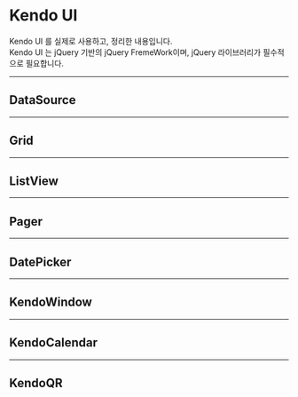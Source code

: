 # Kendo UI

Kendo UI 를 실제로 사용하고, 정리한 내용입니다.<br/>
Kendo UI 는 jQuery 기반의 jQuery FremeWork이며, jQuery 라이브러리가 필수적으로 필요합니다.

---
## DataSource

---
## Grid

---

## ListView
---

## Pager
---

## DatePicker

---
## KendoWindow

---
## KendoCalendar

---
## KendoQR
